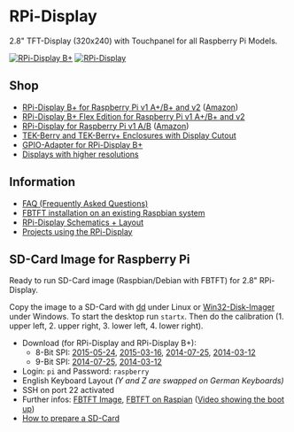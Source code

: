 # RPi-Display
2.8" TFT-Display (320x240) with Touchpanel for all Raspberry Pi Models.

[![RPi-Display B+](https://raw.github.com/watterott/RPi-Display/master/pcb/RPi-Display_Bplus_v11.jpg)](http://www.watterott.com/en/RPi-Display-B-Plus)
[![RPi-Display](https://raw.github.com/watterott/RPi-Display/master/pcb/RPi-Display_v10.jpg)](http://www.watterott.com/en/RPi-Display)


## Shop
* [RPi-Display B+ for Raspberry Pi v1 A+/B+ and v2](http://www.watterott.com/en/RPi-Display-B-Plus) ([Amazon](http://www.amazon.de/RPi-Display-BPlus/dp/B00N3KK2SE))
* [RPi-Display B+ Flex Edition for Raspberry Pi v1 A+/B+ and v2](https://www.watterott.com/en/RPi-Display-Flex-Edition)
* [RPi-Display for Raspberry Pi v1 A/B](http://www.watterott.com/en/RPi-Display) ([Amazon](http://www.amazon.de/RPi-Display/dp/B00I7BGX5A))
* [TEK-Berry and TEK-Berry+ Enclosures with Display Cutout](http://www.watterott.com/index.php?page=search&page_action=query&desc=off&sdesc=off&keywords=RPi-Display)
* [GPIO-Adapter for RPi-Display B+](http://www.watterott.com/en/GPIO-Adapter-for-the-RPi-Display-BPlus)
* [Displays with higher resolutions](https://github.com/watterott/HDMI-Display)


## Information
* [FAQ (Frequently Asked Questions)](https://github.com/watterott/RPi-Display/blob/master/docu/FAQ.md)
* [FBTFT installation on an existing Raspbian system](https://github.com/watterott/RPi-Display/blob/master/docu/FBTFT-Install.md)
* [RPi-Display Schematics + Layout](https://github.com/watterott/RPi-Display/tree/master/pcb)
* [Projects using the RPi-Display](https://github.com/watterott/RPi-Display/blob/master/Projects.md)


## SD-Card Image for Raspberry Pi
Ready to run SD-Card image (Raspbian/Debian with FBTFT) for 2.8" RPi-Display.

Copy the image to a SD-Card with [dd](http://en.wikipedia.org/wiki/Dd_%28Unix%29) under Linux or [Win32-Disk-Imager](http://sourceforge.net/projects/win32diskimager/) under Windows.
To start the desktop run ```startx```. Then do the calibration (1. upper left, 2. upper right, 3. lower left, 4. lower right).

* Download (for RPi-Display and RPi-Display B+):
  * 8-Bit SPI: [2015-05-24](http://www.watterott.net/fbtft/2015-05-05-raspbian-2015-05-24-fbtft-rpi-display-rev2), [2015-03-16](http://www.watterott.net/fbtft/2015-02-16-raspbian-2015-03-16-fbtft-rpi-display-rev2.zip), [2014-07-25](http://www.watterott.net/fbtft/2014-06-20-raspbian-2014-07-25-fbtft-rpi-display-rev2.zip), [2014-03-12](http://www.watterott.net/fbtft/2014-01-07-raspbian-2014-03-12-fbtft-rpi-display-rev2.zip)
  * 9-Bit SPI: [2014-07-25](http://www.watterott.net/fbtft/2014-06-20-raspbian-2014-07-25-fbtft-rpi-display-rev1.zip), [2014-03-12](http://www.watterott.net/fbtft/2014-01-07-raspbian-2014-03-12-fbtft-rpi-display-rev1.zip)
* Login: ```pi``` and Password: ```raspberry```
* English Keyboard Layout *(Y and Z are swapped on German Keyboards)*
* SSH on port 22 activated
* Further infos: [FBTFT Image](https://github.com/notro/fbtft-spindle/wiki/FBTFT-image), [FBTFT on Raspian](https://github.com/notro/fbtft/wiki/FBTFT-on-Raspian) ([Video showing the boot up](http://www.youtube.com/watch?v=a2CStAaMbmA))
* [How to prepare a SD-Card](http://elinux.org/RPi_Easy_SD_Card_Setup)

